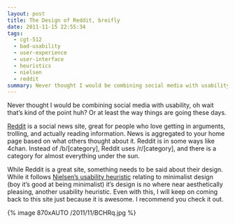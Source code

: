 ```yaml
---
layout: post
title: The Design of Reddit, breifly
date: 2011-11-15 22:55:34
tags:
  - cgt-512
  - bad-usability
  - user-experience
  - user-interface
  - heuristics
  - nielsen
  - reddit
summary: Never thought I would be combining social media with usability, oh wait that’s kind of the point huh? Or at least the way things are going these days
---
```


Never thought I would be combining social media with usability, oh wait that’s kind of the point huh? Or at least the way things are going these days.

[Reddit][1] is a social news site, great for people who love getting in arguments, trolling, and actually reading information. News is aggregated to your home page based on what others thought about it. Reddit is in some ways like 4chan. Instead of /b/[category], Reddit uses /r/[category], and there is a category for almost everything under the sun.

While Reddit is a great site, something needs to be said about their design. While it follows [Nielsen’s usability heuristic][2] relating to minimalist design (boy it’s good at being minimalist) it’s design is no where near aesthetically pleasing, another usability heuristic. Even with this, I will keep on coming back to this site just because it is awesome. I recommend you check it out.

{% image 870xAUTO /2011/11/BCHRq.jpg %}

   [1]: http://www.reddit.com
   [2]: http://www.useit.com/papers/heuristic/heuristic_list.html
